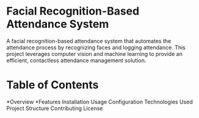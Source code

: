 # Facial Recognition-Based Attendance System

A facial recognition-based attendance system that automates the attendance process by recognizing faces and logging attendance. This project leverages computer vision and machine learning to provide an efficient, contactless attendance management solution.

# Table of Contents
*Overview
*Features
Installation
Usage
Configuration
Technologies Used
Project Structure
Contributing
License
